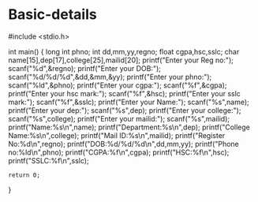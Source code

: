 # Basic-details
#include <stdio.h>

int main()
{
    long int phno;
    int dd,mm,yy,regno;
    float cgpa,hsc,sslc;
    char  name[15],dep[17],college[25],mailid[20];
    printf("Enter your Reg no:");
    scanf("%d",&regno);
    printf("Enter your DOB:");
    scanf("%d/%d/%d",&dd,&mm,&yy);
    printf("Enter your phno:");
    scanf("%ld",&phno);
    printf("Enter your cgpa:");
    scanf("%f",&cgpa);
    printf("Enter your hsc mark:");
    scanf("%f",&hsc);
    printf("Enter your sslc mark:");
    scanf("%f",&sslc);
    printf("Enter your Name:");
    scanf("%s",name);
    printf("Enter your dep:");
    scanf("%s",dep);
    printf("Enter your college:");
    scanf("%s",college);
    printf("Enter your mailid:");
    scanf("%s",mailid);
    printf("Name:%s\n",name);
    printf("Department:%s\n",dep);
    printf("College Name:%s\n",college);
    printf("Mail ID:%s\n",mailid);
    printf("Register No:%d\n",regno); 
    printf("DOB:%d/%d/%d\n",dd,mm,yy);
    printf("Phone no:%ld\n",phno);
    printf("CGPA:%f\n",cgpa);
    printf("HSC:%f\n",hsc);
    printf("SSLC:%f\n",sslc);
        

    return 0;
}

